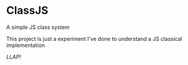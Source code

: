 # ClassJS

A simple JS class system

This project is just a experiment I've done to understand a JS classical implementation

*LLAP!*
